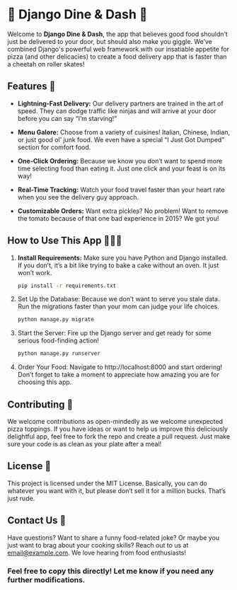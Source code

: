 # 🍔 Django Dine & Dash 🚀

Welcome to **Django Dine & Dash**, the app that believes good food shouldn’t just be delivered to your door, but should also make you giggle. We’ve combined Django's powerful web framework with our insatiable appetite for pizza (and other delicacies) to create a food delivery app that is faster than a cheetah on roller skates!

## Features 🥳

- **Lightning-Fast Delivery:** Our delivery partners are trained in the art of speed. They can dodge traffic like ninjas and will arrive at your door before you can say “I’m starving!”

- **Menu Galore:** Choose from a variety of cuisines! Italian, Chinese, Indian, or just good ol’ junk food. We even have a special “I Just Got Dumped” section for comfort food. 

- **One-Click Ordering:** Because we know you don’t want to spend more time selecting food than eating it. Just one click and your feast is on its way!

- **Real-Time Tracking:** Watch your food travel faster than your heart rate when you see the delivery guy approach. 

- **Customizable Orders:** Want extra pickles? No problem! Want to remove the tomato because of that one bad experience in 2015? We got you!

## How to Use This App 🍕👨‍🍳

1. **Install Requirements:** Make sure you have Python and Django installed. If you don’t, it’s a bit like trying to bake a cake without an oven. It just won’t work. 
   
   ```bash
   pip install -r requirements.txt
   
2. Set Up the Database: Because we don’t want to serve you stale data. Run the migrations faster than your mom can judge your life choices.

   ```bash
   python manage.py migrate

3. Start the Server: Fire up the Django server and get ready for some serious food-finding action!
   ```bash
   python manage.py runserver

4. Order Your Food: Navigate to http://localhost:8000 and start ordering! Don’t forget to take a moment to appreciate how amazing you are for choosing this app.

## Contributing 🎉
We welcome contributions as open-mindedly as we welcome unexpected pizza toppings. If you have ideas or want to help us improve this deliciously delightful app, feel free to fork the repo and create a pull request. Just make sure your code is as clean as your plate after a meal!

## License 📄
This project is licensed under the MIT License. Basically, you can do whatever you want with it, but please don’t sell it for a million bucks. That’s just rude.

## Contact Us 🤔
Have questions? Want to share a funny food-related joke? Or maybe you just want to brag about your cooking skills? Reach out to us at email@example.com. We love hearing from food enthusiasts!

### Feel free to copy this directly! Let me know if you need any further modifications.

